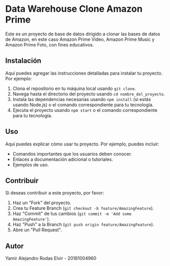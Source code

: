 # Data Warehouse Clone Amazon Prime

Este es un proyecto de base de datos dirigido a clonar las bases de datos de Amazon, en este caso Amazon Prime Video, Amazon Prime Music y Amazon Prime Foto, con fines educativos.

## Instalación

Aquí puedes agregar las instrucciones detalladas para instalar tu proyecto. Por ejemplo:

1. Clona el repositorio en tu máquina local usando `git clone`.
2. Navega hasta el directorio del proyecto usando `cd nombre_del_proyecto`.
3. Instala las dependencias necesarias usando `npm install` (si estás usando Node.js) o el comando correspondiente para tu tecnología.
4. Ejecuta el proyecto usando `npm start` o el comando correspondiente para tu tecnología.

## Uso

Aquí puedes explicar cómo usar tu proyecto. Por ejemplo, puedes incluir:

- Comandos importantes que los usuarios deben conocer.
- Enlaces a documentación adicional o tutoriales.
- Ejemplos de uso.

## Contribuir

Si deseas contribuir a este proyecto, por favor:

1. Haz un "Fork" del proyecto.
2. Crea tu Feature Branch (`git checkout -b feature/AmazingFeature`).
3. Haz "Commit" de tus cambios (`git commit -m 'Add some AmazingFeature'`).
4. Haz "Push" a la Branch (`git push origin feature/AmazingFeature`).
5. Abre un "Pull Request".

## Autor

Yamir Alejandro Rodas Elvir - 20181004960